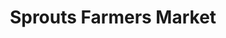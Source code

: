 ---
title: "Sprouts Farmers Market"
url: /murfreesboro/sprouts-farmers-market/
shop: supermarket
---
